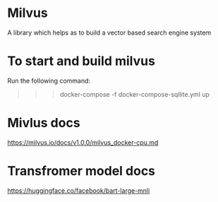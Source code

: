 # Milvus
A library which helps as to build a vector based search engine system

# To start and build milvus
Run the following command:
>>> docker-compose -f docker-compose-sqllite.yml up

# Mivlus docs
https://milvus.io/docs/v1.0.0/milvus_docker-cpu.md

# Transfromer model docs
https://huggingface.co/facebook/bart-large-mnli